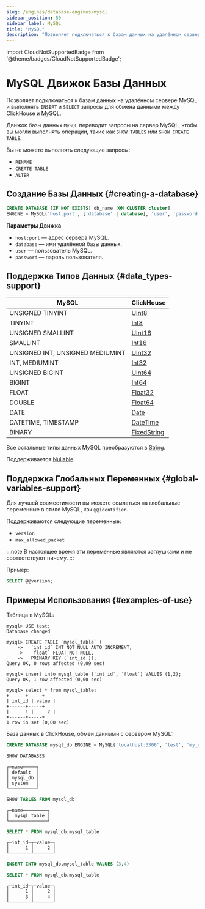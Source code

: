 ```yaml
---
slug: /engines/database-engines/mysql
sidebar_position: 50
sidebar_label: MySQL
title: "MySQL"
description: "Позволяет подключаться к базам данных на удалённом сервере MySQL и выполнять `INSERT` и `SELECT` запросы для обмена данными между ClickHouse и MySQL."
---
```


import CloudNotSupportedBadge from '@theme/badges/CloudNotSupportedBadge';


# MySQL Движок Базы Данных

<CloudNotSupportedBadge />

Позволяет подключаться к базам данных на удалённом сервере MySQL и выполнять `INSERT` и `SELECT` запросы для обмена данными между ClickHouse и MySQL.

Движок базы данных `MySQL` переводит запросы на сервер MySQL, чтобы вы могли выполнять операции, такие как `SHOW TABLES` или `SHOW CREATE TABLE`.

Вы не можете выполнять следующие запросы:

- `RENAME`
- `CREATE TABLE`
- `ALTER`

## Создание Базы Данных {#creating-a-database}

``` sql
CREATE DATABASE [IF NOT EXISTS] db_name [ON CLUSTER cluster]
ENGINE = MySQL('host:port', ['database' | database], 'user', 'password')
```

**Параметры Движка**

- `host:port` — адрес сервера MySQL.
- `database` — имя удалённой базы данных.
- `user` — пользователь MySQL.
- `password` — пароль пользователя.

## Поддержка Типов Данных {#data_types-support}

| MySQL                            | ClickHouse                                                   |
|----------------------------------|--------------------------------------------------------------|
| UNSIGNED TINYINT                 | [UInt8](../../sql-reference/data-types/int-uint.md)          |
| TINYINT                          | [Int8](../../sql-reference/data-types/int-uint.md)           |
| UNSIGNED SMALLINT                | [UInt16](../../sql-reference/data-types/int-uint.md)         |
| SMALLINT                         | [Int16](../../sql-reference/data-types/int-uint.md)          |
| UNSIGNED INT, UNSIGNED MEDIUMINT | [UInt32](../../sql-reference/data-types/int-uint.md)         |
| INT, MEDIUMINT                   | [Int32](../../sql-reference/data-types/int-uint.md)          |
| UNSIGNED BIGINT                  | [UInt64](../../sql-reference/data-types/int-uint.md)         |
| BIGINT                           | [Int64](../../sql-reference/data-types/int-uint.md)          |
| FLOAT                            | [Float32](../../sql-reference/data-types/float.md)           |
| DOUBLE                           | [Float64](../../sql-reference/data-types/float.md)           |
| DATE                             | [Date](../../sql-reference/data-types/date.md)               |
| DATETIME, TIMESTAMP              | [DateTime](../../sql-reference/data-types/datetime.md)       |
| BINARY                           | [FixedString](../../sql-reference/data-types/fixedstring.md) |

Все остальные типы данных MySQL преобразуются в [String](../../sql-reference/data-types/string.md).

Поддерживается [Nullable](../../sql-reference/data-types/nullable.md).

## Поддержка Глобальных Переменных {#global-variables-support}

Для лучшей совместимости вы можете ссылаться на глобальные переменные в стиле MySQL, как `@@identifier`.

Поддерживаются следующие переменные:
- `version`
- `max_allowed_packet`

:::note
В настоящее время эти переменные являются заглушками и не соответствуют ничему.
:::

Пример:

``` sql
SELECT @@version;
```

## Примеры Использования {#examples-of-use}

Таблица в MySQL:

``` text
mysql> USE test;
Database changed

mysql> CREATE TABLE `mysql_table` (
    ->   `int_id` INT NOT NULL AUTO_INCREMENT,
    ->   `float` FLOAT NOT NULL,
    ->   PRIMARY KEY (`int_id`));
Query OK, 0 rows affected (0,09 sec)

mysql> insert into mysql_table (`int_id`, `float`) VALUES (1,2);
Query OK, 1 row affected (0,00 sec)

mysql> select * from mysql_table;
+------+-----+
| int_id | value |
+------+-----+
|      1 |     2 |
+------+-----+
1 row in set (0,00 sec)
```

База данных в ClickHouse, обмен данными с сервером MySQL:

``` sql
CREATE DATABASE mysql_db ENGINE = MySQL('localhost:3306', 'test', 'my_user', 'user_password') SETTINGS read_write_timeout=10000, connect_timeout=100;
```

``` sql
SHOW DATABASES
```

``` text
┌─name─────┐
│ default  │
│ mysql_db │
│ system   │
└──────────┘
```

``` sql
SHOW TABLES FROM mysql_db
```

``` text
┌─name─────────┐
│  mysql_table │
└──────────────┘
```

``` sql
SELECT * FROM mysql_db.mysql_table
```

``` text
┌─int_id─┬─value─┐
│      1 │     2 │
└────────┴───────┘
```

``` sql
INSERT INTO mysql_db.mysql_table VALUES (3,4)
```

``` sql
SELECT * FROM mysql_db.mysql_table
```

``` text
┌─int_id─┬─value─┐
│      1 │     2 │
│      3 │     4 │
└────────┴───────┘
```
